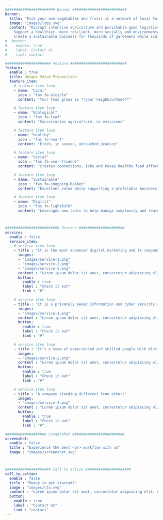 ```yaml
---
####################### Banner #########################
banner:
  title: "Pick your own vegetables and fruits in a network of local forest-gardens."
  image: "images/logo.svg"
  content: "Disrupt intensive agriculture and perishable good logistics into a zero carbon footprint food supply. <br>
    Support a healthier, more resilient, more socially and environmentally conscious lifestyle.<br>
    Create a sustainable business for thousands of gardeners while scaling Bon Vivant Garden brand and impact."
#  button:
#    enable: true
#    label: Contact Us
#    link: contact

##################### Feature ##########################
feature:
  enable : true
  title: Unique Value Proposition
  feature_item:
    # feature item loop
    - name: "Local"
      icon : "fas fa-bicycle"
      content: "Your food grows in **your neighbourhood**"

    # feature item loop
    - name: "Ecological"
      icon : "fas fa-leaf"
      content: "Conservation agriculture, no emissions"

    # feature item loop
    - name: "Healthy"
      icon : "fas fa-heart"
      content: "Fresh, in season, untouched produce"

    # feature item loop
    - name: "Social"
      icon : "fas fa-user-friends"
      content: "Creates connections, jobs and makes healthy food affordable"

    # feature item loop
    - name: "Sustainable"
      icon : "fas fa-shopping-basket"
      content: "Excellent value while supporting a profitable business model"

    # feature item loop
    - name: "Digital"
      icon : "fas fa-lightbulb"
      content: "Leverages new tools to help manage complexity and learning"



######################### Service #####################
service:
  enable : false
  service_item:
    # service item loop
    - title : "It is the most advanced digital marketing and it company."
      images:
      - "images/service-1.png"
      - "images/service-2.png"
      - "images/service-3.png"
      content : "Lorem ipsum dolor sit amet, consectetur adipiscing elit. Consequat tristique eget amet, tempus eu at consecttur. Leo facilisi nunc viverra tellus. Ac laoreet sit vel consquat. consectetur adipiscing elit. Consequat tristique eget amet, tempus eu at consecttur. Leo facilisi nunc viverra tellus. Ac laoreet sit vel consquat."
      button:
        enable : true
        label : "Check it out"
        link : "#"

    # service item loop
    - title : "It is a privately owned Information and cyber security company"
      images:
      - "images/service-1.png"
      content : "Lorem ipsum dolor sit amet, consectetur adipiscing elit. Consequat tristique eget amet, tempus eu at consecttur. Leo facilisi nunc viverra tellus. Ac laoreet sit vel consquat. consectetur adipiscing elit. Consequat tristique eget amet, tempus eu at consecttur. Leo facilisi nunc viverra tellus. Ac laoreet sit vel consquat."
      button:
        enable : true
        label : "Check it out"
        link : "#"

    # service item loop
    - title : "It’s a team of experienced and skilled people with distributions"
      images:
      - "images/service-2.png"
      content : "Lorem ipsum dolor sit amet, consectetur adipiscing elit. Consequat tristique eget amet, tempus eu at consecttur. Leo facilisi nunc viverra tellus. Ac laoreet sit vel consquat. consectetur adipiscing elit. Consequat tristique eget amet, tempus eu at consecttur. Leo facilisi nunc viverra tellus. Ac laoreet sit vel consquat."
      button:
        enable : true
        label : "Check it out"
        link : "#"

    # service item loop
    - title : "A company standing different from others"
      images:
      - "images/service-3.png"
      content : "Lorem ipsum dolor sit amet, consectetur adipiscing elit. Consequat tristique eget amet, tempus eu at consecttur. Leo facilisi nunc viverra tellus. Ac laoreet sit vel consquat. consectetur adipiscing elit. Consequat tristique eget amet, tempus eu at consecttur. Leo facilisi nunc viverra tellus. Ac laoreet sit vel consquat."
      button:
        enable : true
        label : "Check it out"
        link : "#"

################### Screenshot ########################
screenshot:
  enable : false
  title : "Experience the best <br> workflow with us"
  image : "images/screenshot.svg"



##################### Call to action #####################
call_to_action:
  enable : false
  title : "Ready to get started?"
  image : "images/cta.svg"
  content : "Lorem ipsum dolor sit amet, consectetur adipiscing elit. Consequat tristique eget amet, tempus eu at consecttur."
  button:
    enable : true
    label : "Contact Us"
    link : "contact"
---
```

